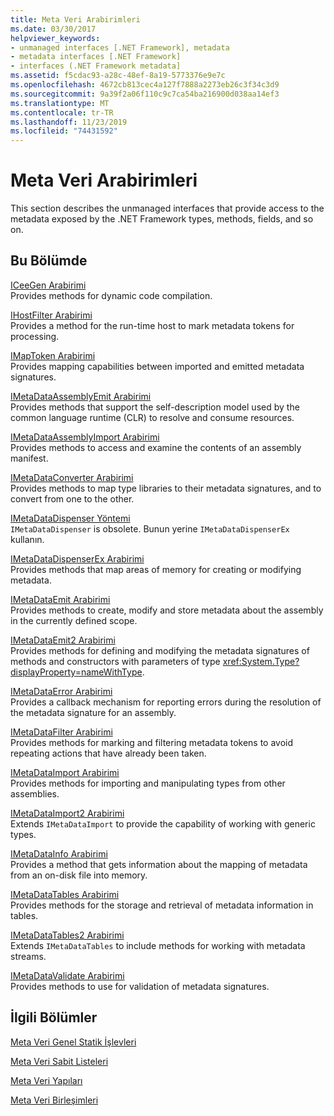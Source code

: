 ```yaml
---
title: Meta Veri Arabirimleri
ms.date: 03/30/2017
helpviewer_keywords:
- unmanaged interfaces [.NET Framework], metadata
- metadata interfaces [.NET Framework]
- interfaces (.NET Framework metadata]
ms.assetid: f5cdac93-a28c-48ef-8a19-5773376e9e7c
ms.openlocfilehash: 4672cb813cec4a127f7888a2273eb26c3f34c3d9
ms.sourcegitcommit: 9a39f2a06f110c9c7ca54ba216900d038aa14ef3
ms.translationtype: MT
ms.contentlocale: tr-TR
ms.lasthandoff: 11/23/2019
ms.locfileid: "74431592"
---
```

# <a name="metadata-interfaces"></a>Meta Veri Arabirimleri
This section describes the unmanaged interfaces that provide access to the metadata exposed by the .NET Framework types, methods, fields, and so on.  
  
## <a name="in-this-section"></a>Bu Bölümde  
 [ICeeGen Arabirimi](../../../../docs/framework/unmanaged-api/metadata/iceegen-interface.md)  
 Provides methods for dynamic code compilation.  
  
 [IHostFilter Arabirimi](../../../../docs/framework/unmanaged-api/metadata/ihostfilter-interface.md)  
 Provides a method for the run-time host to mark metadata tokens for processing.  
  
 [IMapToken Arabirimi](../../../../docs/framework/unmanaged-api/metadata/imaptoken-interface.md)  
 Provides mapping capabilities between imported and emitted metadata signatures.  
  
 [IMetaDataAssemblyEmit Arabirimi](../../../../docs/framework/unmanaged-api/metadata/imetadataassemblyemit-interface.md)  
 Provides methods that support the self-description model used by the common language runtime (CLR) to resolve and consume resources.  
  
 [IMetaDataAssemblyImport Arabirimi](../../../../docs/framework/unmanaged-api/metadata/imetadataassemblyimport-interface.md)  
 Provides methods to access and examine the contents of an assembly manifest.  
  
 [IMetaDataConverter Arabirimi](../../../../docs/framework/unmanaged-api/metadata/imetadataconverter-interface.md)  
 Provides methods to map type libraries to their metadata signatures, and to convert from one to the other.  
  
 [IMetaDataDispenser Yöntemi](../../../../docs/framework/unmanaged-api/metadata/imetadatadispenser-interface.md)  
 `IMetaDataDispenser` is obsolete. Bunun yerine `IMetaDataDispenserEx` kullanın.  
  
 [IMetaDataDispenserEx Arabirimi](../../../../docs/framework/unmanaged-api/metadata/imetadatadispenserex-interface.md)  
 Provides methods that map areas of memory for creating or modifying metadata.  
  
 [IMetaDataEmit Arabirimi](../../../../docs/framework/unmanaged-api/metadata/imetadataemit-interface.md)  
 Provides methods to create, modify and store metadata about the assembly in the currently defined scope.  
  
 [IMetaDataEmit2 Arabirimi](../../../../docs/framework/unmanaged-api/metadata/imetadataemit2-interface.md)  
 Provides methods for defining and modifying the metadata signatures of methods and constructors with parameters of type <xref:System.Type?displayProperty=nameWithType>.  
  
 [IMetaDataError Arabirimi](../../../../docs/framework/unmanaged-api/metadata/imetadataerror-interface.md)  
 Provides a callback mechanism for reporting errors during the resolution of the metadata signature for an assembly.  
  
 [IMetaDataFilter Arabirimi](../../../../docs/framework/unmanaged-api/metadata/imetadatafilter-interface.md)  
 Provides methods for marking and filtering metadata tokens to avoid repeating actions that have already been taken.  
  
 [IMetaDataImport Arabirimi](../../../../docs/framework/unmanaged-api/metadata/imetadataimport-interface.md)  
 Provides methods for importing and manipulating types from other assemblies.  
  
 [IMetaDataImport2 Arabirimi](../../../../docs/framework/unmanaged-api/metadata/imetadataimport2-interface.md)  
 Extends `IMetaDataImport` to provide the capability of working with generic types.  
  
 [IMetaDataInfo Arabirimi](../../../../docs/framework/unmanaged-api/metadata/imetadatainfo-interface.md)  
 Provides a method that gets information about the mapping of metadata from an on-disk file into memory.  
  
 [IMetaDataTables Arabirimi](../../../../docs/framework/unmanaged-api/metadata/imetadatatables-interface.md)  
 Provides methods for the storage and retrieval of metadata information in tables.  
  
 [IMetaDataTables2 Arabirimi](../../../../docs/framework/unmanaged-api/metadata/imetadatatables2-interface.md)  
 Extends `IMetaDataTables` to include methods for working with metadata streams.  
  
 [IMetaDataValidate Arabirimi](../../../../docs/framework/unmanaged-api/metadata/imetadatavalidate-interface.md)  
 Provides methods to use for validation of metadata signatures.  
  
## <a name="related-sections"></a>İlgili Bölümler  
 [Meta Veri Genel Statik İşlevleri](../../../../docs/framework/unmanaged-api/metadata/metadata-global-static-functions.md)  
  
 [Meta Veri Sabit Listeleri](../../../../docs/framework/unmanaged-api/metadata/metadata-enumerations.md)  
  
 [Meta Veri Yapıları](../../../../docs/framework/unmanaged-api/metadata/metadata-structures.md)  
  
 [Meta Veri Birleşimleri](../../../../docs/framework/unmanaged-api/metadata/metadata-unions.md)
